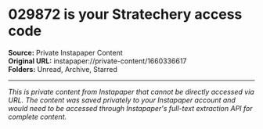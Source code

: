 # 029872 is your Stratechery access code

**Source:** Private Instapaper Content  
**Original URL:** instapaper://private-content/1660336617  
**Folders:** Unread, Archive, Starred  

---

*This is private content from Instapaper that cannot be directly accessed via URL. The content was saved privately to your Instapaper account and would need to be accessed through Instapaper's full-text extraction API for complete content.*